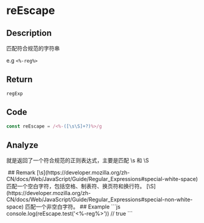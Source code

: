 # reEscape

## Description
匹配符合规范的字符串

e.g
`<%-reg%>`

## Return
`regExp`

## Code
```js
const reEscape = /<%-([\s\S]+?)%>/g
```
## Analyze
就是返回了一个符合规范的正则表达式，主要是匹配 \s 和 \S

<img  :src="$withBase('/assets/reEscape.svg')" />
## Remark
[\s](https://developer.mozilla.org/zh-CN/docs/Web/JavaScript/Guide/Regular_Expressions#special-white-space) 匹配一个空白字符，包括空格、制表符、换页符和换行符。
[\S](https://developer.mozilla.org/zh-CN/docs/Web/JavaScript/Guide/Regular_Expressions#special-non-white-space) 匹配一个非空白字符。
## Example
```js
console.log(reEscape.test('<%-reg%>')) // true
```
